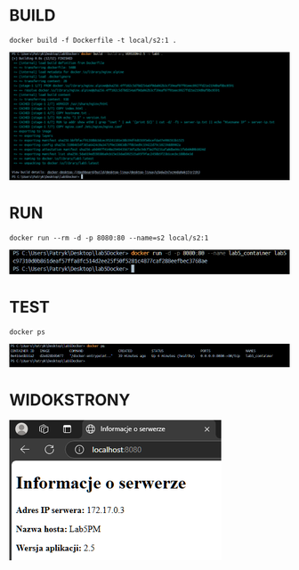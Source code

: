 # BUILD
```
docker build -f Dockerfile -t local/s2:1 . 
```
![image](/Dockerbuild.png)
# RUN
```
docker run --rm -d -p 8080:80 --name=s2 local/s2:1
```
![image](/Dockerrun.png)
# TEST
```
docker ps
```
![image](/wyniktestuhealthcheck.png)

# WIDOKSTRONY

![image](/widokstrony.png)
